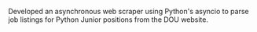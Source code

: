 Developed an asynchronous web scraper using Python's asyncio to parse job listings for Python Junior positions from the DOU website.
